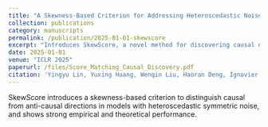 ```yaml
---
title: "A Skewness-Based Criterion for Addressing Heteroscedastic Noise in Causal Discovery"
collection: publications
category: manuscripts
permalink: /publication/2025-01-01-skewscore
excerpt: "Introduces SkewScore, a novel method for discovering causal directions under heteroscedastic symmetric noise using score function skewness."
date: 2025-01-01
venue: "ICLR 2025"
paperurl: /files/Score_Matching_Causal_Discovery.pdf
citation: 'Yingyu Lin, Yuxing Huang, Wenqin Liu, Haoran Deng, Ignavier Ng, Kun Zhang, Mingming Gong, Yi-An Ma, Biwei Huang. "A Skewness-Based Criterion for Addressing Heteroscedastic Noise in Causal Discovery." <i>ICLR 2025</i>.'
---
```

SkewScore introduces a skewness-based criterion to distinguish causal from anti-causal directions in models with heteroscedastic symmetric noise, and shows strong empirical and theoretical performance.
